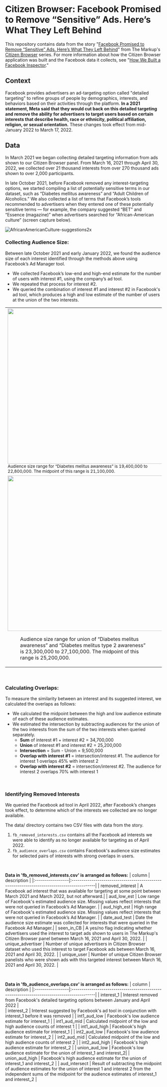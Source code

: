 # Citizen Browser: Facebook Promised to Remove “Sensitive” Ads. Here’s What They Left Behind

This repository contains data from the story "[Facebook Promised to Remove “Sensitive” Ads. Here’s What They Left Behind](https://themarkup.org/)" from The Markup's [Citizen Browser](https://themarkup.org/citizen-browser/) series. For more information about how the Citizen Browser application was built and the Facebook data it collects, see "[How We Built a Facebook Inspector](https://themarkup.org/citizen-browser/2021/01/05/how-we-built-a-facebook-inspector)."

## Context
Facebook provides advertisers an ad-targeting option called "detailed targeting" to refine groups of people by demographics, interests, and behaviors based on their activities through the platform. **In a 2021 statement, Meta said that they would cut back on this detailed targeting and remove the ability for advertisers to target users based on certain interests that describe health, race or ethnicity, political affiliation, religion, or sexual orientation.** These changes took effect from mid-January 2022 to March 17, 2022.


## Data

In March 2021 we began collecting detailed targeting information from ads shown to our Citizen Browser panel. From March 16, 2021 through April 30, 2022, we collected over 21 thousand interests from over 270 thousand ads shown to over 2,000 participants.

In late October 2021, before Facebook removed any interest-targeting options, we started compiling a list of potentially sensitive terms in our dataset, such as “Diabetes mellitus awareness” and “Adult Children of Alcoholics.” We also collected a list of terms that Facebook’s tools recommended to advertisers when they entered one of these potentially sensitive terms — for example, the company suggested “BET” and “Essence (magazine)” when advertisers searched for “African-American culture” (screen capture below).

![AfricanAmericanCulture-suggestions2x](https://user-images.githubusercontent.com/821717/167681695-76554405-2fc4-48ac-a9d9-7677cfd472dc.png)


### Collecting Audience Size:

Between late October 2021 and early January 2022, we found the audience size of each interest identified through the methods above using Facebook’s Ad Manager tool. 
* We collected Facebook’s low-end and high-end estimate for the number of users with interest #1, using the company’s ad tool.
* We repeated that process for interest #2. 
* We queried the combination of interest #1 and interest #2 in Facebook's ad tool, which produces a high and low estimate of the number of users at the union of the two interests.


<table>
  <tr>
    <td width="50%"><img src="https://user-images.githubusercontent.com/821717/167702953-5918fc29-7b7b-4eb1-8515-6e63872d8ab4.png" height="500"><br/>
    <small>Audience size range for “Diabetes melitus awareness” is 19,400,000 to 22,800,000. The midpoint of this range is 21,100,000.</small></td>
    <td width="50%"><img src="https://user-images.githubusercontent.com/821717/167702972-b7657f44-382c-4180-895c-9e7bda18bdf2.png" height="500"><br/>
    <small>Audience size range for “Diabetes melitus type 2 awareness” is 12,500,000 to 14,700,000. The midpoint of this range is 13,600,000.</small></td>
  </tr>
  <tr>
    <td width="50%"><img src="https://user-images.githubusercontent.com/821717/167702985-6b70737b-826a-4fd0-9a75-e26298ae3726.png" height="500"><br/>
    <figure>Audience size range for union of “Diabetes melitus awareness” and “Diabetes melitus type 2 awareness” is 23,300,000 to 27,100,000. The midpoint of this range is 25,200,000.</figure></td>
    
  </tr>
  </table>



<p>&nbsp;</p>


### Calculating Overlaps:

To measure the similarity between an interest and its suggested interest, we calculated the overlaps as follows:
* We calculated the midpoint between the high and low audience estimate of each of these audience estimates. 
* We estimated the intersection by subtracting audiences for the union of the two interests from the sum of the two interests when queried separately.
  - **Sum** of interest #1 + interest #2 = 34,700,000
  - **Union** of interest #1 and interest #2 = 25,200,000
  - **Intersection** = Sum - Union = 9,500,000
  - **Overlap with interest #1** = intersection/interest #1. The audience for interest 1 overlaps 45% with interest 2
  - **Overlap with interest #2** = intersection/interest #2. The audience for interest 2 overlaps 70% with interest 1

<p>&nbsp;</p>

### Identifying Removed Interests

We queried the Facebook ad tool in April 2022, after Facebook’s changes took effect, to determine which of the interests we collected are no longer available.

The data/ directory contains two CSV files with data from the story.

1. `fb_removed_interests.csv` contains all the Facebook ad interests we were able to identify as no longer available for targeting as of April 2022.
2. `fb_audience_overlaps.csv` contains Facebook's audience size estimates for selected pairs of interests with strong overlaps in users. 


<p>&nbsp;</p>
    

**Data in 'fb_removed_interests.csv' is arranged as follows:**
| column           | description                                                                                |
|:-----------------|:------------------------------------------------------------------------------------------|
| removed_interest   | A Facebook ad interest that was available for targeting at some point between March 2021 and March 2022, but not afterward.|
| aud_low_est      | Low range of Facebook's estimated audience size. Missing values reflect interests that were not queried in Facebook’s Ad Manager.  |
| aud_high_est      | High range of Facebook's estimated audience size. Missing values reflect interests that were not queried in Facebook’s Ad Manager. |
| date_aud_test      | Date the audience size estimate was collected for interests that were queried in the Facebook Ad Manager.|
| seen_in_CB      | A yes/no flag indicating whether advertisers used the interest to target  ads shown to users in The Markup's Citizen Browser panel between March 16, 2021 and April 30, 2022.  |
| unique_advertiser      | Number of unique advertisers in Citizen Browser dataset who used this interest to target Facebook ads between March 16, 2021 and April 30, 2022. |
| unique_user      | Number of unique Citizen Browser panelists who were shown ads with this targeted interest between March 16, 2021 and April 30, 2022. |


    
<p>&nbsp;</p>  


**Data in 'fb_audience_overlaps.csv' is arranged as follows:**
| column           | description                                                                                  |
|:-----------------|:------------------------------------------------------------------------------------------|
| interest_1 | Interest removed from Facebook's detailed targeting options between January and April 2022 |                      
| interest_2 | Interest suggested by Facebook's ad tool in conjunction with interest_1 before it was removed  |
| int1_aud_low | Facebook's low audience estimate for interest_1 |
| int1_aud_mid | Calculated midpoint of the low and high audience counts of interest 1 |
| int1_aud_high | Facebook's high audience estimate for interest_1 |
| int2_aud_low | Facebook's low audience estimate for interest_2 |
| int2_aud_mid | Calculated midpoint of the low and high audience counts of interest 2 |
| int2_aud_high | Facebook's high audience estimate for interest_2 |
| union_aud_low | Facebook's low audience estimate for the union of  interest_1 and interest_2|
| union_aud_high | Facebook's high audience estimate for the union of interest_1 and interest_2 |
| aud_intersect | Result of subtracting the midpoint of audience estimates for the union of interest 1 and interest 2 from the independent sums of the midpoint for the audience estimates of  interest_1 and interest_2  |


